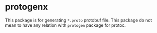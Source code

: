 # protogenx

This package is for generating `*.proto` protobuf file.
This package do not mean to have any relation with `protogen` package for protoc.